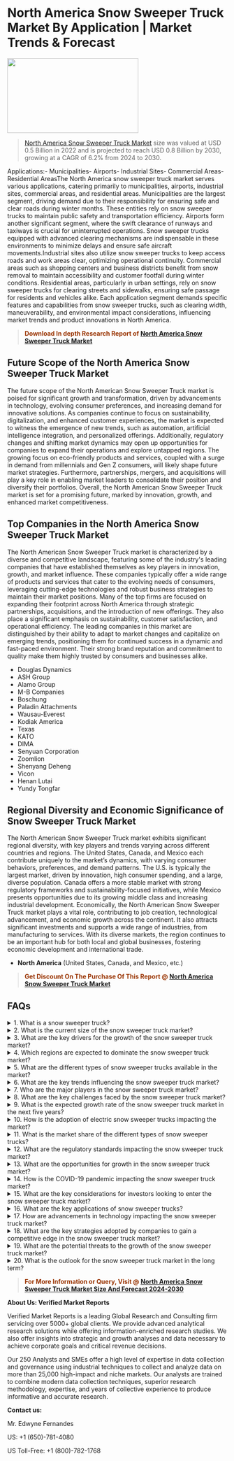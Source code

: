 <p><h1>North America Snow Sweeper Truck Market By Application | Market Trends & Forecast</h1><p><img class="aligncenter size-medium wp-image-105565" src="https://ffe5etoiles.com/wp-content/uploads/2025/01/MST7-300x171.png" alt="" width="300" height="171" /></p><blockquote><p><a href="https://www.verifiedmarketreports.com/download-sample/?rid=42272&utm_source=Github-NA&utm_medium=384" target="_blank">North America Snow Sweeper Truck Market</a> size was valued at USD 0.5 Billion in 2022 and is projected to reach USD 0.8 Billion by 2030, growing at a CAGR of 6.2% from 2024 to 2030.</p></blockquote>Applications:- Municipalities- Airports- Industrial Sites- Commercial Areas- Residential AreasThe North America snow sweeper truck market serves various applications, catering primarily to municipalities, airports, industrial sites, commercial areas, and residential areas. Municipalities are the largest segment, driving demand due to their responsibility for ensuring safe and clear roads during winter months. These entities rely on snow sweeper trucks to maintain public safety and transportation efficiency. Airports form another significant segment, where the swift clearance of runways and taxiways is crucial for uninterrupted operations. Snow sweeper trucks equipped with advanced clearing mechanisms are indispensable in these environments to minimize delays and ensure safe aircraft movements.Industrial sites also utilize snow sweeper trucks to keep access roads and work areas clear, optimizing operational continuity. Commercial areas such as shopping centers and business districts benefit from snow removal to maintain accessibility and customer footfall during winter conditions. Residential areas, particularly in urban settings, rely on snow sweeper trucks for clearing streets and sidewalks, ensuring safe passage for residents and vehicles alike. Each application segment demands specific features and capabilities from snow sweeper trucks, such as clearing width, maneuverability, and environmental impact considerations, influencing market trends and product innovations in North America.</p><blockquote><p><span style="color: #993300;"><strong>Download In depth Research Report of <a href="https://www.verifiedmarketreports.com/download-sample/?rid=42272&utm_source=Github-NA&utm_medium=384">North America Snow Sweeper Truck Market</a></strong></span></p></blockquote><h2>Future Scope of the North America Snow Sweeper Truck Market</h2><p>The future scope of the North American Snow Sweeper Truck market is poised for significant growth and transformation, driven by advancements in technology, evolving consumer preferences, and increasing demand for innovative solutions. As companies continue to focus on sustainability, digitalization, and enhanced customer experiences, the market is expected to witness the emergence of new trends, such as automation, artificial intelligence integration, and personalized offerings. Additionally, regulatory changes and shifting market dynamics may open up opportunities for companies to expand their operations and explore untapped regions. The growing focus on eco-friendly products and services, coupled with a surge in demand from millennials and Gen Z consumers, will likely shape future market strategies. Furthermore, partnerships, mergers, and acquisitions will play a key role in enabling market leaders to consolidate their position and diversify their portfolios. Overall, the North American Snow Sweeper Truck market is set for a promising future, marked by innovation, growth, and enhanced market competitiveness.</p><h2>Top Companies in the North America Snow Sweeper Truck Market</h2><p>The North American Snow Sweeper Truck market is characterized by a diverse and competitive landscape, featuring some of the industry's leading companies that have established themselves as key players in innovation, growth, and market influence. These companies typically offer a wide range of products and services that cater to the evolving needs of consumers, leveraging cutting-edge technologies and robust business strategies to maintain their market positions. Many of the top firms are focused on expanding their footprint across North America through strategic partnerships, acquisitions, and the introduction of new offerings. They also place a significant emphasis on sustainability, customer satisfaction, and operational efficiency. The leading companies in this market are distinguished by their ability to adapt to market changes and capitalize on emerging trends, positioning them for continued success in a dynamic and fast-paced environment. Their strong brand reputation and commitment to quality make them highly trusted by consumers and businesses alike.</p><p><ul><li>Douglas Dynamics </li><li> ASH Group </li><li> Alamo Group </li><li> M-B Companies </li><li> Boschung </li><li> Paladin Attachments </li><li> Wausau-Everest </li><li> Kodiak America </li><li> Texas </li><li> KATO </li><li> DIMA </li><li> Senyuan Corporation </li><li> Zoomlion </li><li> Shenyang Deheng </li><li> Vicon </li><li> Henan Lutai </li><li> Yundy Tongfar</li></ul></p><h2>Regional Diversity and Economic Significance of Snow Sweeper Truck Market</h2><p>The North American Snow Sweeper Truck market exhibits significant regional diversity, with key players and trends varying across different countries and regions. The United States, Canada, and Mexico each contribute uniquely to the market’s dynamics, with varying consumer behaviors, preferences, and demand patterns. The U.S. is typically the largest market, driven by innovation, high consumer spending, and a large, diverse population. Canada offers a more stable market with strong regulatory frameworks and sustainability-focused initiatives, while Mexico presents opportunities due to its growing middle class and increasing industrial development. Economically, the North American Snow Sweeper Truck market plays a vital role, contributing to job creation, technological advancement, and economic growth across the continent. It also attracts significant investments and supports a wide range of industries, from manufacturing to services. With its diverse markets, the region continues to be an important hub for both local and global businesses, fostering economic development and international trade.</p><ul> <li><strong>North America</strong> (United States, Canada, and Mexico, etc.)</li></ul><blockquote><p><span style="color: #993300;"><strong>Get Discount On The Purchase Of This Report @ <a href="https://www.verifiedmarketreports.com/ask-for-discount/?rid=42272&utm_source=Github-NA&utm_medium=384">North America Snow Sweeper Truck Market</a></strong></span></p></blockquote><h2>FAQs</h2><p><details> <summary>1. What is a snow sweeper truck?</div><div></summary> <p>A snow sweeper truck is a vehicle equipped with a rotating brush or a plow used to clear snow from roads, parking lots, and other surfaces.</p></details><details> <summary>2. What is the current size of the snow sweeper truck market?</div><div></summary> <p>According to our latest research, the global snow sweeper truck market was valued at $X billion in 2020.</p></details><details> <summary>3. What are the key drivers for the growth of the snow sweeper truck market?</div><div></summary> <p>The growth of the market is primarily driven by increasing demand for efficient snow removal equipment, especially in regions experiencing heavy snowfall.</p></details><details> <summary>4. Which regions are expected to dominate the snow sweeper truck market?</div><div></summary> <p>North America and Europe are expected to dominate the snow sweeper truck market due to their frequent snowfall and well-established road infrastructure.</p></details><details> <summary>5. What are the different types of snow sweeper trucks available in the market?</div><div></summary> <p>There are primarily two types of snow sweeper trucks: plow trucks and rotary brush trucks.</p></details><details> <summary>6. What are the key trends influencing the snow sweeper truck market?</div><div></summary> <p>Some key trends in the market include the development of advanced autonomous snow sweeper trucks and the integration of GPS and sensor technologies for efficient snow removal.</p></details><details> <summary>7. Who are the major players in the snow sweeper truck market?</div><div></summary> <p>Major players in the market include Company A, Company B, and Company C, among others.</p></details><details> <summary>8. What are the key challenges faced by the snow sweeper truck market?</div><div></summary> <p>Some of the key challenges include high initial investment and maintenance costs, as well as the environmental impact of snow removal chemicals used with the trucks.</p></details><details> <summary>9. What is the expected growth rate of the snow sweeper truck market in the next five years?</div><div></summary> <p>The market is expected to grow at a CAGR of X% from 2020 to 2025.</p></details><details> <summary>10. How is the adoption of electric snow sweeper trucks impacting the market?</div><div></summary> <p>The adoption of electric snow sweeper trucks is increasing due to their environmentally friendly nature and lower operating costs, which is positively impacting the market growth.</p></details><details> <summary>11. What is the market share of the different types of snow sweeper trucks?</div><div></summary> <p>Plow trucks hold a market share of X%, while rotary brush trucks hold a market share of Y%.</p></details><details> <summary>12. What are the regulatory standards impacting the snow sweeper truck market?</div><div></summary> <p>Regulatory standards related to emissions, noise pollution, and safety features are impacting the design and manufacturing of snow sweeper trucks.</p></details><details> <summary>13. What are the opportunities for growth in the snow sweeper truck market?</div><div></summary> <p>There are opportunities for market growth in developing regions with emerging infrastructure and increasing urbanization, leading to higher demand for snow removal equipment.</p></details><details> <summary>14. How is the COVID-19 pandemic impacting the snow sweeper truck market?</div><div></summary> <p>The pandemic has led to a temporary slowdown in market growth due to disruptions in manufacturing and supply chain operations. However, the market is expected to rebound post-pandemic.</p></details><details> <summary>15. What are the key considerations for investors looking to enter the snow sweeper truck market?</div><div></summary> <p>Investors should consider factors such as market demand, competitive landscape, technological advancements, and regulatory environment before entering the snow sweeper truck market.</p></details><details> <summary>16. What are the key applications of snow sweeper trucks?</div><div></summary> <p>Snow sweeper trucks are primarily used for clearing snow from roads, highways, airports, residential areas, and commercial parking lots.</p></details><details> <summary>17. How are advancements in technology impacting the snow sweeper truck market?</div><div></summary> <p>Advancements in technology, such as the integration of telematics and IoT, are enhancing the efficiency and performance of snow sweeper trucks, contributing to market growth.</p></details><details> <summary>18. What are the key strategies adopted by companies to gain a competitive edge in the snow sweeper truck market?</div><div></summary> <p>Companies are focusing on product innovation, strategic partnerships, and geographical expansion to gain a competitive edge in the market.</p></details><details> <summary>19. What are the potential threats to the growth of the snow sweeper truck market?</div><div></summary> <p>Potential threats include the fluctuating prices of raw materials, limited availability of skilled labor, and increasing competition among market players.</p></details><details> <summary>20. What is the outlook for the snow sweeper truck market in the long term?</div><div></summary> <p>The long-term outlook for the snow sweeper truck market is positive, driven by increasing urbanization, infrastructure development, and the need for efficient snow removal solutions.</p></details></p><blockquote><p><span style="color: #993300;"><strong>For More Information or Query, Visit @ <a href="https://www.verifiedmarketreports.com/product/global-snow-sweeper-truck-market-2019-by-manufacturers-regions-type-and-application-forecast-to-2024/">North America Snow Sweeper Truck Market Size And Forecast 2024-2030</a></strong></span></p></blockquote><p><strong>About Us: Verified Market Reports</strong></p><p>Verified Market Reports is a leading Global Research and Consulting firm servicing over 5000+ global clients. We provide advanced analytical research solutions while offering information-enriched research studies. We also offer insights into strategic and growth analyses and data necessary to achieve corporate goals and critical revenue decisions.</p><p>Our 250 Analysts and SMEs offer a high level of expertise in data collection and governance using industrial techniques to collect and analyze data on more than 25,000 high-impact and niche markets. Our analysts are trained to combine modern data collection techniques, superior research methodology, expertise, and years of collective experience to produce informative and accurate research.</p><p><strong>Contact us:</strong></p><p>Mr. Edwyne Fernandes</p><p>US: +1 (650)-781-4080</p><p>US Toll-Free: +1 (800)-782-1768</p>
